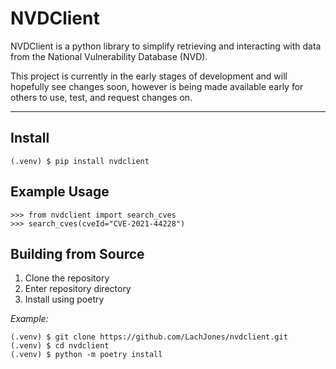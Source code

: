 # NVDClient

NVDClient is a python library to simplify retrieving and interacting with data from the National Vulnerability Database (NVD).

This project is currently in the early stages of development and will hopefully see changes soon, however is being made available early for others to use, test, and request changes on.

---

## Install

```shell
(.venv) $ pip install nvdclient
```


## Example Usage

```pycon
>>> from nvdclient import search_cves
>>> search_cves(cveId="CVE-2021-44228")
```

## Building from Source

1. Clone the repository
2. Enter repository directory
3. Install using poetry

*Example:*

```shell
(.venv) $ git clone https://github.com/LachJones/nvdclient.git
(.venv) $ cd nvdclient
(.venv) $ python -m poetry install
```